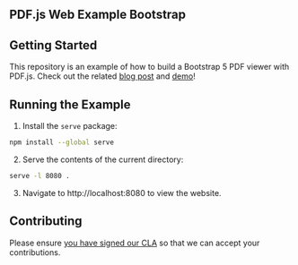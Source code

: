 ## PDF.js Web Example Bootstrap

## Getting Started

This repository is an example of how to build a Bootstrap 5 PDF viewer with PDF.js. Check out the related [blog post](https://pspdfkit.com/blog/2021/how-to-build-a-bootstrap5-pdf-viewer-with-pdfjs/) and [demo](https://pspdfkit-labs.github.io/pdfjs-web-example-bootstrap/#)!

## Running the Example

1. Install the `serve` package:

```bash
npm install --global serve
```

2. Serve the contents of the current directory:

```bash
serve -l 8080 .
```

3. Navigate to http://localhost:8080 to view the website.

## Contributing

Please ensure [you have signed our CLA](https://pspdfkit.com/guides/web/current/miscellaneous/contributing/) so that we can accept your contributions.
